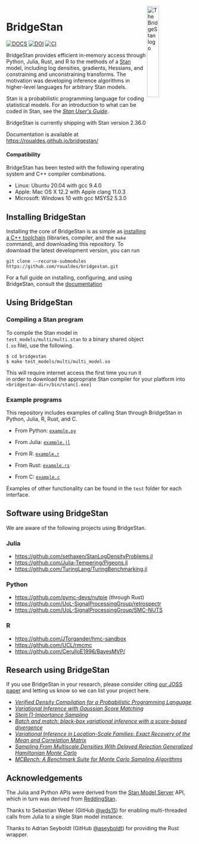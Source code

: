 <picture>
  <source media="(prefers-color-scheme: dark)" srcset="./docs/_static/image/logo_w.png">
  <img alt="The BridgeStan logo" src="./docs/_static/image/logo.png" align="right" width=25%>
</picture>

# BridgeStan

[![DOCS](https://img.shields.io/badge/docs-latest-blue)](https://roualdes.github.io/bridgestan/) [![DOI](https://joss.theoj.org/papers/10.21105/joss.05236/status.svg)](https://doi.org/10.21105/joss.05236) [![CI](https://github.com/roualdes/bridgestan/actions/workflows/main.yaml/badge.svg)](https://github.com/roualdes/bridgestan/actions/workflows/main.yaml)

BridgeStan provides efficient in-memory access through Python, Julia,
Rust, and R to the methods of a [Stan](https://mc-stan.org) model, including
log densities, gradients, Hessians, and constraining and unconstraining
transforms.  The motivation was developing inference algorithms in
higher-level languages for arbitrary Stan models.

Stan is a probabilistic programming language for coding statistical
models.  For an introduction to what can be coded in Stan, see the
[*Stan User's Guide*](https://mc-stan.org/docs/stan-users-guide/index.html).

BridgeStan is currently shipping with Stan version 2.36.0

Documentation is available at https://roualdes.github.io/bridgestan/


#### Compatibility

BridgeStan has been tested with the following operating system and C++
compiler combinations.

* Linux: Ubuntu 20.04 with gcc 9.4.0
* Apple: Mac OS X 12.2 with Apple clang 11.0.3
* Microsoft: Windows 10 with gcc MSYS2 5.3.0


## Installing BridgeStan

Installing the core of BridgeStan is as simple as
[installing a C++ toolchain](https://mc-stan.org/docs/cmdstan-guide/installation.html#cpp-toolchain)
(libraries, compiler, and the `make` command), and downloading this
repository. To download the latest development version, you can run

```shell
git clone --recurse-submodules https://github.com/roualdes/bridgestan.git
```

For a full guide on installing, configuring, and using BridgeStan, consult the
[documentation](https://roualdes.github.io/bridgestan/latest/getting-started.html)

## Using BridgeStan

### Compiling a Stan program

To compile the Stan model in `test_models/multi/multi.stan` to a binary
shared object (`.so` file), use the following.

```
$ cd bridgestan
$ make test_models/multi/multi_model.so
```

This will require internet access the first time you run it in order
to download the appropriate Stan compiler for your platform into
`<bridgestan-dir>/bin/stanc[.exe]`

### Example programs

This repository includes examples of calling Stan through BridgeStan
in Python, Julia, R, Rust, and C.

* From Python: [`example.py`](python/example.py)

* From Julia: [`example.jl`](julia/example.jl)

* From R: [`example.r`](R/example.R)

* From Rust: [`example.rs`](rust/examples/example.rs)

* From C: [`example.c`](c-example/example.c)

Examples of other functionality can be found in the `test` folder for each interface.

## Software using BridgeStan

We are aware of the following projects using BridgeStan.

### Julia

- https://github.com/sethaxen/StanLogDensityProblems.jl
- https://github.com/Julia-Tempering/Pigeons.jl
- https://github.com/TuringLang/TuringBenchmarking.jl

### Python

- https://github.com/pymc-devs/nutpie (through Rust)
- https://github.com/UoL-SignalProcessingGroup/retrospectr
- https://github.com/UoL-SignalProcessingGroup/SMC-NUTS


### R

- https://github.com/JTorgander/hmc-sandbox
- https://github.com/UCL/rmcmc
- https://github.com/CerulloE1996/BayesMVP/

## Research using BridgeStan

If you use BridgeStan in your research, please consider citing [our JOSS paper](https://joss.theoj.org/papers/10.21105/joss.05236)
and letting us know so we can list your project here.

- [*Verified Density Compilation for a Probabilistic Programming Language*](https://doi.org/10.1145/3591245)
- [*Variational Inference with Gaussian Score Matching*](https://arxiv.org/pdf/2307.07849.pdf)
- [*Stein Π-Importance Sampling*](https://arxiv.org/pdf/2305.10068.pdf)
- [*Batch and match: black-box variational inference with a score-based divergence*](https://arxiv.org/abs/2402.14758)
- [*Variational Inference in Location-Scale Families: Exact Recovery of the Mean and Correlation Matrix*](https://arxiv.org/abs/2410.11067)
- [*Sampling From Multiscale Densities With Delayed Rejection Generalized Hamiltonian Monte Carlo*](https://arxiv.org/abs/2406.02741)
- [*MCBench: A Benchmark Suite for Monte Carlo Sampling Algorithms*](https://arxiv.org/abs/2501.03138)

## Acknowledgements

The Julia and Python APIs were derived from the
[Stan Model Server](https://github.com/bob-carpenter/stan-model-server/)
API, which in turn was derived from
[ReddingStan](https://github.com/dmuck/redding-stan).

Thanks to Sebastian Weber (GitHub [@wds15](https://github.com/wds15))
for enabling multi-threaded calls from Julia to a single Stan model instance.

Thanks to Adrian Seyboldt (GitHub [@aseyboldt](https://github.com/aseyboldt))
for providing the Rust wrapper.
